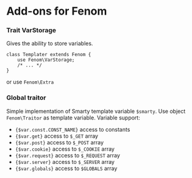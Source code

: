 Add-ons for Fenom
=================

### Trait VarStorage

Gives the ability to store variables.

```smarty
class Templater extends Fenom {
    use Fenom\VarStorage;
    /* ... */
}
```
or use `Fenom\Extra`

### Global traitor

Simple implementation of Smarty template variable `$smarty`. Use object `Fenom\Traitor` as template variable.
Variable support:
* `{$var.const.CONST_NAME}` access to constants
* `{$var.get}` access to `$_GET` array
* `{$var.post}` access to `$_POST` array
* `{$var.cookie}` access to `$_COOKIE` array
* `{$var.request}` access to `$_REQUEST` array
* `{$var.server}` access to `$_SERVER` array
* `{$var.globals}` access to `$GLOBALS` array